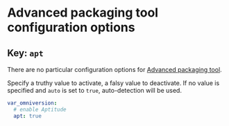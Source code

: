 # Advanced packaging tool configuration options

## Key: `apt`

There are no particular configuration options for [Advanced packaging tool](https://salsa.debian.org/apt-team/apt).

Specify a truthy value to activate, a falsy value to deactivate. If no value is
specified and `auto` is set to `true`, auto-detection will be used.

```yaml
var_omniversion:
  # enable Aptitude
  apt: true
```
